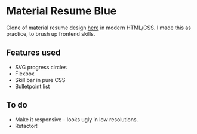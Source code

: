 # Material Resume Blue
Clone of material resume design [here](https://creativemarket.com/ikonome/686585-Material-Resume-Blue/screenshots#screenshot2) in modern HTML/CSS. I made this as practice, to brush up frontend skills.

## Features used 
* SVG progress circles
* Flexbox 
* Skill bar in pure CSS
* Bulletpoint list 

## To do
* Make it responsive - looks ugly in low resolutions.
* Refactor!
